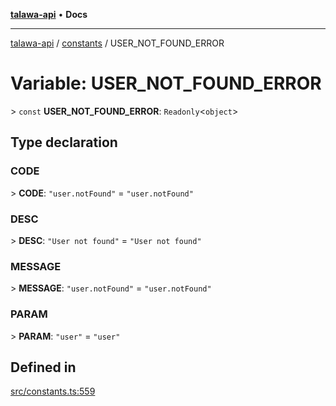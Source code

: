 [**talawa-api**](../../README.md) • **Docs**

***

[talawa-api](../../modules.md) / [constants](../README.md) / USER\_NOT\_FOUND\_ERROR

# Variable: USER\_NOT\_FOUND\_ERROR

\> `const` **USER\_NOT\_FOUND\_ERROR**: `Readonly`\<`object`\>

## Type declaration

### CODE

\> **CODE**: `"user.notFound"` = `"user.notFound"`

### DESC

\> **DESC**: `"User not found"` = `"User not found"`

### MESSAGE

\> **MESSAGE**: `"user.notFound"` = `"user.notFound"`

### PARAM

\> **PARAM**: `"user"` = `"user"`

## Defined in

[src/constants.ts:559](https://github.com/PalisadoesFoundation/talawa-api/blob/0e711c6a6b57f55ab5776fc9c8edfc5ebc0b3d70/src/constants.ts#L559)
